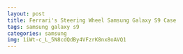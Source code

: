 ```yaml
---
layout: post
title: Ferrari's Steering Wheel Samsung Galaxy S9 Case
tags: samsung galaxy s9
categories: samsung
img: 1iWt-c_L_5N8cdQdBy4VFzrK8nx8oAVQ1
---
```

